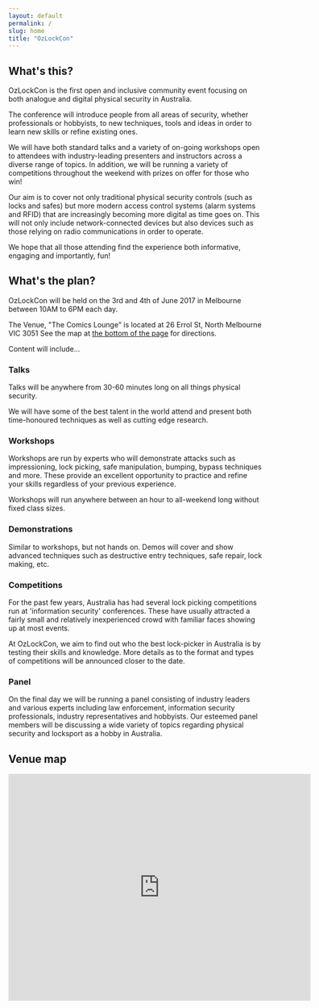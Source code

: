 ```yaml
---
layout: default
permalink: /
slug: home
title: "OzLockCon"
---
```


## What's this?

OzLockCon is the first open and inclusive community event focusing on
both analogue and digital physical security in Australia.

The conference will introduce people from all areas of security, whether
professionals or hobbyists, to new techniques, tools and ideas in order to learn
new skills or refine existing ones.

We will have both standard talks and a variety of on-going workshops open to
attendees with industry-leading presenters and instructors across a diverse
range of topics. In addition, we will be running a variety of competitions
throughout the weekend with prizes on offer for those who win!

Our aim is to cover not only traditional physical security controls (such as
locks and safes) but more modern access control systems (alarm systems and RFID)
that are increasingly becoming more digital as time goes on. 
This will not only include network-connected devices but also devices such as 
those relying on radio communications in order to operate.

We hope that all those attending find the experience both informative, engaging
and importantly, fun!

## What's the plan?

OzLockCon will be held on the 3rd and 4th of June 2017 in Melbourne between 
10AM to 6PM each day.

The Venue, "The Comics Lounge" is located at 26 Errol St, North Melbourne VIC 3051
See the map at [the bottom of the page](#venue-map) for directions.

Content will include...

### Talks

Talks will be anywhere from 30-60 minutes long on all things physical security.

We will have some of the best talent in the world attend and present both
time-honoured techniques as well as cutting edge research.

### Workshops

Workshops are run by experts who will demonstrate attacks such as
impressioning, lock picking, safe manipulation, bumping, bypass techniques
and more. These provide an excellent opportunity to practice and refine your skills regardless
of your previous experience.

Workshops will run anywhere between an hour to all-weekend long without fixed class sizes.

### Demonstrations

Similar to workshops, but not hands on. Demos will cover and show advanced techniques
such as destructive entry techniques, safe repair, lock making, etc.

### Competitions

For the past few years, Australia has had several lock picking competitions run
at 'information security' conferences. These have usually attracted a fairly
small and relatively inexperienced crowd with familiar faces showing up at most
events.

At OzLockCon, we aim to find out who the best lock-picker in Australia is by
testing their skills and knowledge. More details as to the format and types of
competitions will be announced closer to the date.

### Panel

On the final day we will be running a panel consisting of industry leaders and various
experts including law enforcement, information security professionals, industry
representatives and hobbyists. Our esteemed panel members will be discussing a wide 
variety of topics regarding physical security and locksport as a hobby in Australia.

## Venue map

<iframe src="https://www.google.com/maps/embed?pb=!1m18!1m12!1m3!1d3152.37969940352!2d144.94741535133156!3d-37.80457437965469!2m3!1f0!2f0!3f0!3m2!1i1024!2i768!4f13.1!3m3!1m2!1s0x6ad65d39de06dfd1%3A0xf776ec3236b1c490!2s26+Errol+St%2C+North+Melbourne+VIC+3051%2C+Australia!5e0!3m2!1sen!2sus!4v1487682222679" width="600" height="450" frameborder="0" style="border:0" allowfullscreen></iframe>
